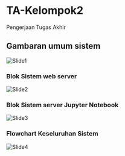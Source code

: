 # TA-Kelompok2
Pengerjaan Tugas Akhir

## Gambaran umum sistem
![Slide1](https://user-images.githubusercontent.com/90242925/163053063-b9317232-fac1-4085-bfd5-ac0aaf691042.PNG)

### Blok Sistem web server
![Slide2](https://user-images.githubusercontent.com/90242925/163053513-ab34577a-6ea4-4c02-9323-a94ccd98049f.PNG)

### Blok Sistem server Jupyter Notebook
![Slide3](https://user-images.githubusercontent.com/90242925/163053635-95576bbf-95ed-46cc-affd-9c1cfeabfb55.PNG)

### Flowchart Keseluruhan Sistem
![Slide4](https://user-images.githubusercontent.com/65180313/164618174-43e80773-5357-44b7-ae55-40dd52a159cd.png)
